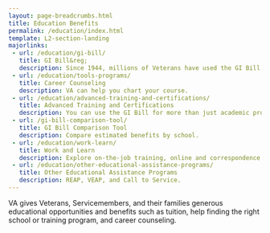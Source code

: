 ```yaml
---
layout: page-breadcrumbs.html
title: Education Benefits
permalink: /education/index.html
template: L2-section-landing
majorlinks:
 - url: /education/gi-bill/
   title: GI Bill&reg;
   description: Since 1944, millions of Veterans have used the GI Bill to pay for college.
 - url: /education/tools-programs/
   title: Career Counseling
   description: VA can help you chart your course.
 - url: /education/advanced-training-and-certifications/
   title: Advanced Training and Certifications
   description: You can use the GI Bill for more than just academic programs.
 - url: /gi-bill-comparison-tool/
   title: GI Bill Comparison Tool
   description: Compare estimated benefits by school.
 - url: /education/work-learn/
   title: Work and Learn
   description: Explore on-the-job training, online and correspondence study, and other programs.
 - url: /education/other-educational-assistance-programs/
   title: Other Educational Assistance Programs
   description: REAP, VEAP, and Call to Service.
---
```


VA gives Veterans, Servicemembers, and their families generous educational opportunities and benefits such as tuition, help finding the right school or training program, and career counseling.  
